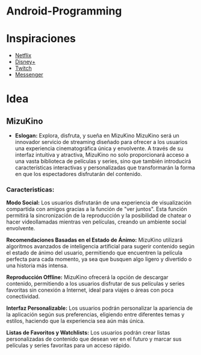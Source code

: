 # Android-Programming
# Inspiraciones
- [Netflix](https://netflix.com)
- [Disney+](https://disneyplus.com)
- [Twitch](https://twitch.tv)
- [Messenger](https://messenger.com)
# Idea
## MizuKino
* **Eslogan:** Explora, disfruta, y sueña en MizuKino
MizuKino será un innovador servicio de streaming diseñado para ofrecer a los usuarios una experiencia cinematográfica única y envolvente. A través de su interfaz intuitiva y atractiva, MizuKino no solo proporcionará acceso a una vasta biblioteca de películas y series, sino que también introducirá características interactivas y personalizadas que transformarán la forma en que los espectadores disfrutarán del contenido.

### **Caracteristicas:**

**Modo Social:**
Los usuarios disfrutarán de una experiencia de visualización compartida con amigos gracias a la función de "ver juntos". Esta función permitirá la sincronización de la reproducción y la posibilidad de chatear o hacer videollamadas mientras ven películas, creando un ambiente social envolvente.

**Recomendaciones Basadas en el Estado de Ánimo:**
MizuKino utilizará algoritmos avanzados de inteligencia artificial para sugerir contenido según el estado de ánimo del usuario, permitiendo que encuentren la película perfecta para cada momento, ya sea que busquen algo ligero y divertido o una historia más intensa.

**Reproducción Offline:**
MizuKino ofrecerá la opción de descargar contenido, permitiendo a los usuarios disfrutar de sus películas y series favoritas sin conexión a Internet, ideal para viajes o áreas con poca conectividad.

**Interfaz Personalizable:**
Los usuarios podrán personalizar la apariencia de la aplicación según sus preferencias, eligiendo entre diferentes temas y estilos, haciendo que la experiencia sea aún más única.

**Listas de Favoritos y Watchlists:**
Los usuarios podrán crear listas personalizadas de contenido que desean ver en el futuro y marcar sus películas y series favoritas para un acceso rápido.


